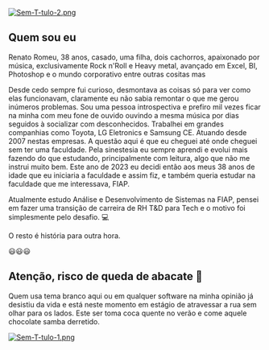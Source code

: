 [![Sem-T-tulo-2.png](https://i.postimg.cc/Dfjcz4cy/Sem-T-tulo-2.png)](https://postimg.cc/6TZZj3SD)

## Quem sou eu 

Renato Romeu, 38 anos, casado, uma filha, dois cachorros, apaixonado por música, exclusivamente Rock n'Roll e Heavy metal, avançado em Excel, BI, Photoshop e o mundo corporativo entre outras cositas mas

Desde cedo sempre fui curioso, desmontava as coisas só para ver como elas funcionavam, claramente eu não sabia remontar o que me gerou inúmeros problemas.
Sou uma pessoa introspectiva e prefiro mil vezes ficar na minha com meu fone de ouvido ouvindo a mesma música por dias seguidos à socializar com desconhecidos.
Trabalhei em grandes companhias como Toyota, LG Eletronics e Samsung CE. Atuando desde 2007 nestas empresas.
A questão aqui é que eu cheguei até onde cheguei sem ter uma faculdade. Pela sinestesia eu sempre aprendi e evolui mais fazendo do que estudando, principalmente com leitura, algo que não me instrui muito bem.
Este ano de 2023 eu decidi então aos meus 38 anos de idade que eu iniciaria a faculdade e assim fiz, e também queria estudar na faculdade que me interessava, FIAP.

Atualmente estudo Análise e Desenvolvimento de Sistemas na FIAP, pensei em fazer uma transição de carreira de RH T&D para Tech e o motivo foi simplesmente pelo desafio. 💻

O resto é história para outra hora.

😃😃😃

## Atenção, risco de queda de abacate 🥑

Quem usa tema branco aqui ou em qualquer software na minha opinião já desistiu da vida e está neste momento em estágio de atravessar a rua sem olhar para os lados. Este ser toma coca quente no verão e come aquele chocolate samba derretido.

[![Sem-T-tulo-1.png](https://i.postimg.cc/dVNHxXzj/Sem-T-tulo-1.png)](https://postimg.cc/XrFkZ2Nr)
